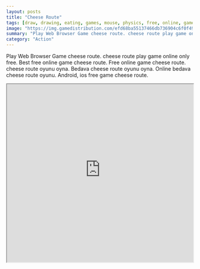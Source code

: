 ```yaml
---
layout: posts
title: "Cheese Route"
tags: [draw, drawing, eating, games, mouse, physics, free, online, games, oyna, game, free, games, play, play, games]
image: "https://img.gamedistribution.com/efd68ba55137466db736904c6f0f49dc.jpg"
summary: "Play Web Browser Game cheese route. cheese route play game online only free. Best free online game cheese route. Free online game cheese route. cheese route oyunu oyna. Bedava cheese route oyunu oyna. Online bedava cheese route oyunu. Android, ios free game cheese route."
category: "Action"
---
```


Play Web Browser Game cheese route. cheese route play game online only free. Best free online game cheese route. Free online game cheese route. cheese route oyunu oyna. Bedava cheese route oyunu oyna. Online bedava cheese route oyunu. Android, ios free game cheese route.

<iframe width="100%" height="480px;" src="https://html5.gamedistribution.com/efd68ba55137466db736904c6f0f49dc/"></iframe>
